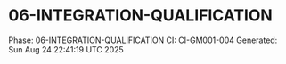 # 06-INTEGRATION-QUALIFICATION
Phase: 06-INTEGRATION-QUALIFICATION
CI: CI-GM001-004
Generated: Sun Aug 24 22:41:19 UTC 2025

